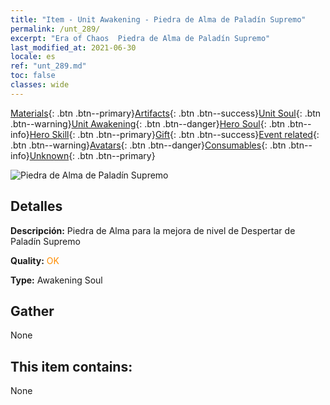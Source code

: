 ```yaml
---
title: "Item - Unit Awakening - Piedra de Alma de Paladín Supremo"
permalink: /unt_289/
excerpt: "Era of Chaos  Piedra de Alma de Paladín Supremo"
last_modified_at: 2021-06-30
locale: es
ref: "unt_289.md"
toc: false
classes: wide
---
```

 [Materials](/ItemsES/){: .btn .btn--primary}[Artifacts](/ItemsES/Artifacts/){: .btn .btn--success}[Unit Soul](/ItemsES/UnitSoul/){: .btn .btn--warning}[Unit Awakening](/ItemsES/UnitAwakening/){: .btn .btn--danger}[Hero Soul](/ItemsES/HeroSoul/){: .btn .btn--info}[Hero Skill](/ItemsES/HeroSkill/){: .btn .btn--primary}[Gift](/ItemsES/Gift/){: .btn .btn--success}[Event related](/ItemsES/Events/){: .btn .btn--warning}[Avatars](/ItemsES/Avatars/){: .btn .btn--danger}[Consumables](/ItemsES/Consumables/){: .btn .btn--info}[Unknown](/ItemsES/Unknown/){: .btn .btn--primary}

 ![Piedra de Alma de Paladín Supremo](/images/u/tia_shengqishi.jpg)

## Detalles
 **Descripción:** Piedra de Alma para la mejora de nivel de Despertar de Paladín Supremo

 **Quality:** <span style="color: #FF8C00">OK</span>

 **Type:** Awakening Soul

## Gather

  None

## This item contains:

  None


